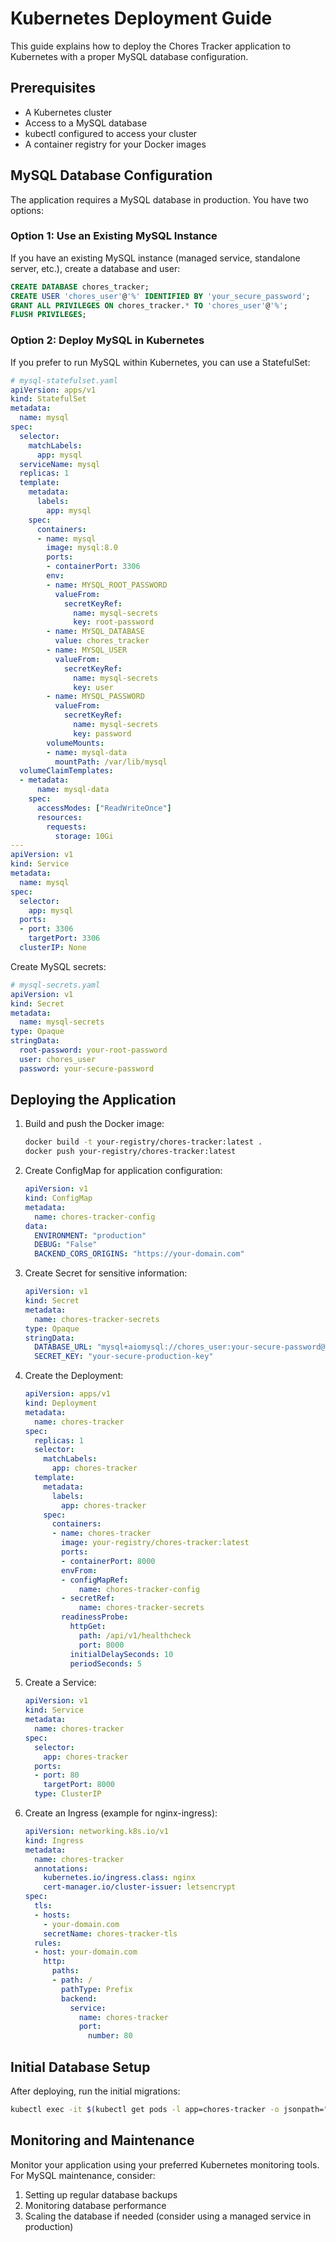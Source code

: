 # Kubernetes Deployment Guide

This guide explains how to deploy the Chores Tracker application to Kubernetes with a proper MySQL database configuration.

## Prerequisites

- A Kubernetes cluster
- Access to a MySQL database
- kubectl configured to access your cluster
- A container registry for your Docker images

## MySQL Database Configuration

The application requires a MySQL database in production. You have two options:

### Option 1: Use an Existing MySQL Instance

If you have an existing MySQL instance (managed service, standalone server, etc.), create a database and user:

```sql
CREATE DATABASE chores_tracker;
CREATE USER 'chores_user'@'%' IDENTIFIED BY 'your_secure_password';
GRANT ALL PRIVILEGES ON chores_tracker.* TO 'chores_user'@'%';
FLUSH PRIVILEGES;
```

### Option 2: Deploy MySQL in Kubernetes

If you prefer to run MySQL within Kubernetes, you can use a StatefulSet:

```yaml
# mysql-statefulset.yaml
apiVersion: apps/v1
kind: StatefulSet
metadata:
  name: mysql
spec:
  selector:
    matchLabels:
      app: mysql
  serviceName: mysql
  replicas: 1
  template:
    metadata:
      labels:
        app: mysql
    spec:
      containers:
      - name: mysql
        image: mysql:8.0
        ports:
        - containerPort: 3306
        env:
        - name: MYSQL_ROOT_PASSWORD
          valueFrom:
            secretKeyRef:
              name: mysql-secrets
              key: root-password
        - name: MYSQL_DATABASE
          value: chores_tracker
        - name: MYSQL_USER
          valueFrom:
            secretKeyRef:
              name: mysql-secrets
              key: user
        - name: MYSQL_PASSWORD
          valueFrom:
            secretKeyRef:
              name: mysql-secrets
              key: password
        volumeMounts:
        - name: mysql-data
          mountPath: /var/lib/mysql
  volumeClaimTemplates:
  - metadata:
      name: mysql-data
    spec:
      accessModes: ["ReadWriteOnce"]
      resources:
        requests:
          storage: 10Gi
---
apiVersion: v1
kind: Service
metadata:
  name: mysql
spec:
  selector:
    app: mysql
  ports:
  - port: 3306
    targetPort: 3306
  clusterIP: None
```

Create MySQL secrets:

```yaml
# mysql-secrets.yaml
apiVersion: v1
kind: Secret
metadata:
  name: mysql-secrets
type: Opaque
stringData:
  root-password: your-root-password
  user: chores_user
  password: your-secure-password
```

## Deploying the Application

1. Build and push the Docker image:
   ```bash
   docker build -t your-registry/chores-tracker:latest .
   docker push your-registry/chores-tracker:latest
   ```

2. Create ConfigMap for application configuration:
   ```yaml
   apiVersion: v1
   kind: ConfigMap
   metadata:
     name: chores-tracker-config
   data:
     ENVIRONMENT: "production"
     DEBUG: "False"
     BACKEND_CORS_ORIGINS: "https://your-domain.com"
   ```

3. Create Secret for sensitive information:
   ```yaml
   apiVersion: v1
   kind: Secret
   metadata:
     name: chores-tracker-secrets
   type: Opaque
   stringData:
     DATABASE_URL: "mysql+aiomysql://chores_user:your-secure-password@mysql:3306/chores_tracker"
     SECRET_KEY: "your-secure-production-key"
   ```

4. Create the Deployment:
   ```yaml
   apiVersion: apps/v1
   kind: Deployment
   metadata:
     name: chores-tracker
   spec:
     replicas: 1
     selector:
       matchLabels:
         app: chores-tracker
     template:
       metadata:
         labels:
           app: chores-tracker
       spec:
         containers:
         - name: chores-tracker
           image: your-registry/chores-tracker:latest
           ports:
           - containerPort: 8000
           envFrom:
           - configMapRef:
               name: chores-tracker-config
           - secretRef:
               name: chores-tracker-secrets
           readinessProbe:
             httpGet:
               path: /api/v1/healthcheck
               port: 8000
             initialDelaySeconds: 10
             periodSeconds: 5
   ```

5. Create a Service:
   ```yaml
   apiVersion: v1
   kind: Service
   metadata:
     name: chores-tracker
   spec:
     selector:
       app: chores-tracker
     ports:
     - port: 80
       targetPort: 8000
     type: ClusterIP
   ```

6. Create an Ingress (example for nginx-ingress):
   ```yaml
   apiVersion: networking.k8s.io/v1
   kind: Ingress
   metadata:
     name: chores-tracker
     annotations:
       kubernetes.io/ingress.class: nginx
       cert-manager.io/cluster-issuer: letsencrypt
   spec:
     tls:
     - hosts:
       - your-domain.com
       secretName: chores-tracker-tls
     rules:
     - host: your-domain.com
       http:
         paths:
         - path: /
           pathType: Prefix
           backend:
             service:
               name: chores-tracker
               port:
                 number: 80
   ```

## Initial Database Setup

After deploying, run the initial migrations:

```bash
kubectl exec -it $(kubectl get pods -l app=chores-tracker -o jsonpath="{.items[0].metadata.name}") -- python -m alembic -c backend/alembic.ini upgrade head
```

## Monitoring and Maintenance

Monitor your application using your preferred Kubernetes monitoring tools. For MySQL maintenance, consider:

1. Setting up regular database backups
2. Monitoring database performance
3. Scaling the database if needed (consider using a managed service in production) 